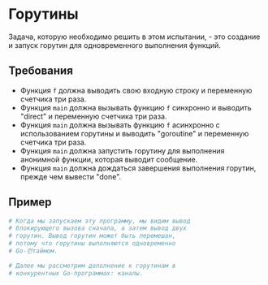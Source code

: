 # Горутины

Задача, которую необходимо решить в этом испытании, - это создание и запуск горутин для одновременного выполнения функций.

## Требования

- Функция `f` должна выводить свою входную строку и переменную счетчика три раза.
- Функция `main` должна вызывать функцию `f` синхронно и выводить "direct" и переменную счетчика три раза.
- Функция `main` должна вызывать функцию `f` асинхронно с использованием горутины и выводить "goroutine" и переменную счетчика три раза.
- Функция `main` должна запустить горутину для выполнения анонимной функции, которая выводит сообщение.
- Функция `main` должна дождаться завершения выполнения горутин, прежде чем вывести "done".

## Пример

```sh
# Когда мы запускаем эту программу, мы видим вывод
# блокирующего вызова сначала, а затем вывод двух
# горутин. Вывод горутин может быть перемешан,
# потому что горутины выполняются одновременно
# Go-런таймом.

# Далее мы рассмотрим дополнение к горутинам в
# конкурентных Go-программах: каналы.
```
